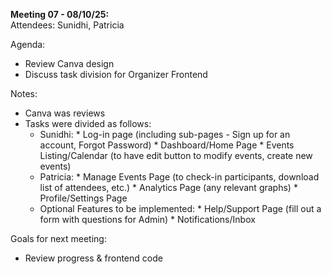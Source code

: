**Meeting 07 - 08/10/25:**<br/>
Attendees: Sunidhi, Patricia<br/>

Agenda:
* Review Canva design
* Discuss task division for Organizer Frontend

Notes:
* Canva was reviews
* Tasks were divided as follows:
  * Sunidhi: 
        * Log-in page (including sub-pages - Sign up for an account, Forgot Password)
        * Dashboard/Home Page
        * Events Listing/Calendar (to have edit button to modify events, create new events)
  * Patricia:
        * Manage Events Page (to check-in participants, download list of attendees, etc.)
        * Analytics Page (any relevant graphs)
        * Profile/Settings Page
  * Optional Features to be implemented:
        * Help/Support Page (fill out a form with questions for Admin)
        * Notifications/Inbox 
          
Goals for next meeting:
* Review progress & frontend code